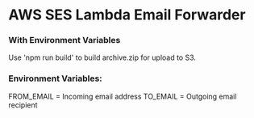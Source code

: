 # AWS SES Lambda Email Forwarder
### With Environment Variables

Use 'npm run build' to build archive.zip for upload to S3.

### Environment Variables:

FROM_EMAIL = Incoming email address
TO_EMAIL = Outgoing email recipient
